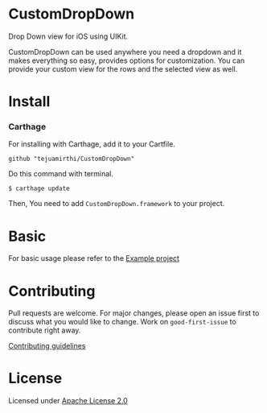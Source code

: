 # CustomDropDown

Drop Down view for iOS using UIKit.

CustomDropDown can be used anywhere you need a dropdown and it makes everything so easy, provides options for customization. You can provide your custom view for the rows and the selected view as well.

# Install

### Carthage
For installing with Carthage, add it to your Cartfile.

```
github "tejuamirthi/CustomDropDown"
```

Do this command with terminal.

```
$ carthage update
```

Then, You need to add `CustomDropDown.framework` to your project.


# Basic
For basic usage please refer to the [Example project](https://github.com/tejuamirthi/CustomDropDown/tree/main/Example)



# Contributing
Pull requests are welcome. For major changes, please open an issue first to discuss what you would like to change. Work on `good-first-issue` to contribute right away. 

[Contributing guidelines](https://github.com/tejuamirthi/CustomDropDown/blob/main/CONTRIBUTING.md)

# License
Licensed under [Apache License 2.0
](https://github.com/tejuamirthi/CustomDropDown/blob/main/LICENSE)
